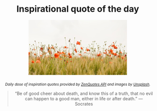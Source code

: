 
<div align="center">

# Inspirational quote of the day

<img src="./data/photo.jpeg" alt="Beautiful nature photo" width="320" height="180">

<sub><i>Daily dose of inspiration quotes provided by [ZenQuotes API](https://zenquotes.io/) and images by [Unsplash](https://unsplash.com/).</i></sub>


<blockquote>&ldquo;Be of good cheer about death, and know this of a truth, that no evil can happen to a good man, either in life or after death.&rdquo; &mdash; <footer>Socrates</footer></blockquote>

</div>
